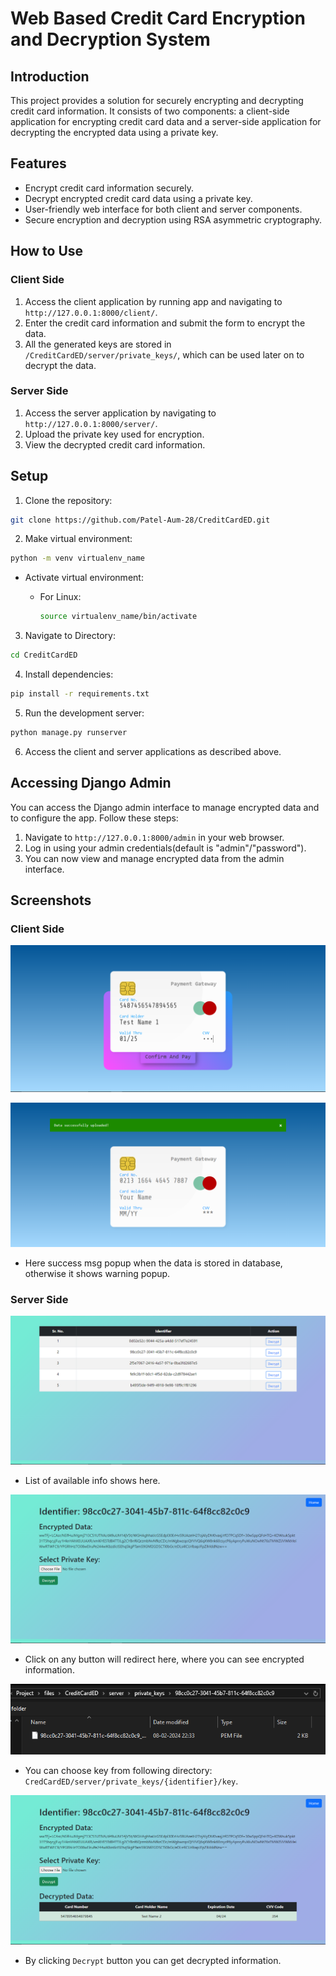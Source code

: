 # Web Based Credit Card Encryption and Decryption System

<!---
[![License](https://img.shields.io/github/license/Patel-Aum-28/CreditCardED)](https://github.com/Patel-Aum-28/CreditCardED/blob/master/LICENSE)
[![GitHub Issues](https://img.shields.io/github/issues/Patel-Aum-28/CreditCardED)](https://github.com/Patel-Aum-28/CreditCardED/issues)
[![GitHub Forks](https://img.shields.io/github/forks/Patel-Aum-28/CreditCardED)](https://github.com/Patel-Aum-28/CreditCardED/network)
[![GitHub Stars](https://img.shields.io/github/stars/Patel-Aum-28/CreditCardED)](https://github.com/Patel-Aum-28/CreditCardED/stargazers)
--->

## Introduction
This project provides a solution for securely encrypting and decrypting credit card information. It consists of two components: a client-side application for encrypting credit card data and a server-side application for decrypting the encrypted data using a private key.

## Features
- Encrypt credit card information securely.
- Decrypt encrypted credit card data using a private key.
- User-friendly web interface for both client and server components.
- Secure encryption and decryption using RSA asymmetric cryptography.

## How to Use

### Client Side
1. Access the client application by running app and navigating to `http://127.0.0.1:8000/client/`.
2. Enter the credit card information and submit the form to encrypt the data.
3. All the generated keys are stored in `/CreditCardED/server/private_keys/`, which can be used later on to decrypt the data.

### Server Side
1. Access the server application by navigating to `http://127.0.0.1:8000/server/`.
2. Upload the private key used for encryption.
3. View the decrypted credit card information.

## Setup
1. Clone the repository:
```bash
git clone https://github.com/Patel-Aum-28/CreditCardED.git
```

2. Make virtual environment:
```bash
python -m venv virtualenv_name
```
- Activate virtual environment:

    - For Linux:
        ```bash
        source virtualenv_name/bin/activate
        ```

3. Navigate to Directory:
```bash
cd CreditCardED
```

4. Install dependencies:
```bash
pip install -r requirements.txt
```

5. Run the development server:
```bash
python manage.py runserver
```

6. Access the client and server applications as described above.

## Accessing Django Admin
You can access the Django admin interface to manage encrypted data and to configure the app. Follow these steps:

1. Navigate to `http://127.0.0.1:8000/admin` in your web browser.
2. Log in using your admin credentials(default is "admin"/"password").
3. You can now view and manage encrypted data from the admin interface.

## Screenshots

### Client Side
![Client Interface Data Entry](img/Client-1.png)

![Client Interface Success](img/Client-2.png)
- Here success msg popup when the data is stored in database, otherwise it shows warning popup.

### Server Side
![Server Data List](img/Server-1.PNG)
- List of available info shows here.

![Server Data Decrypt-1](img/Server-2.PNG)
- Click on any button will redirect here, where you can see encrypted information.

![Server Data Decrypt-2](img/Server-3.PNG)
- You can choose key from following directory:
`CredCardED/server/private_keys/{identifier}/key`.

![Server Data Decrypt-3](img/Server-4.PNG)
- By clicking `Decrypt` button you can get decrypted information.